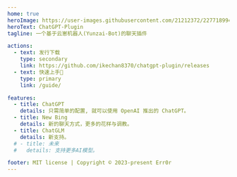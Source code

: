 ```yaml
---
home: true
heroImage: https://user-images.githubusercontent.com/21212372/227718994-4d33da74-6886-41d5-afd0-73986b086df0.gif
heroText: ChatGPT-Plugin
tagline: 一个基于云崽机器人(Yunzai-Bot)的聊天插件

actions:
  - text: 发行下载
    type: secondary
    link: https://github.com/ikechan8370/chatgpt-plugin/releases
  - text: 快速上手🚀
    type: primary
    link: /guide/

features:
  - title: ChatGPT
    details: 只需简单的配置, 就可以使用 OpenAI 推出的 ChatGPT。
  - title: New Bing
    details: 新的聊天方式，更多的花样与调教。
  - title: ChatGLM
    details: 新支持。
  # - title: 未来
  #   details: 支持更多AI模型。

footer: MIT license | Copyright © 2023-present Err0r
---
```


